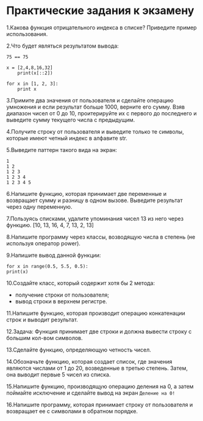 Практические задания к экзамену
=======

1.Какова функция отрицательного индекса в списке? Приведите пример
использования.

2.Что будет являться результатом вывода:

    75 == 75

    x = [2,4,8,16,32]
        print(x[::2])

    for x in [1, 2, 3]:
        print x

3.Примите два значения от пользователя и сделайте операцию умножения и
если результат больше 1000, верните его сумму.
Взяв диапазон чисел от 0 до 10, проитерируйте их с первого до последнего и
выведите сумму текущего числа с предыдущим.

4.Получите строку от пользователя и выведите только те символы, которые
имеют четный индекс в алфавите str.

5.Выведите паттерн такого вида на экран:
    
    1
    1 2
    1 2 3
    1 2 3 4
    1 2 3 4 5

6.Напишите функцию, которая принимает две переменные и возвращает сумму
и разницу в одном вызове. Выведите результат через одну переменную.

7.Пользуясь списками, удалите упоминания чисел 13 из него через функцию.
[10, 13, 16, 4, 7, 13, 2, 13]

8.Напишите программу через классы, возводящую числа в степень (не
используя оператор power).

9.Напишите вывод данной функции:

    for x in range(0.5, 5.5, 0.5):
    print(x)

10.Создайте класс, который содержит хотя бы 2 метода:
- получение строки от пользователя;
- вывод строки в верхнем регистре.

11.Напишите функцию, которая производит операцию конкатенации строк и
выводит результат.

12.Задача: Функция принимает две строки и должна вывести строку с большим
кол-вом символов.

13.Сделайте функцию, определяющую четность чисел.

14.Обозначьте функцию, которая создает список, где значения являются числами
от 1 до 20, возведенные в третью степень. Затем, она выводит первые 5 чисел
из списка.

15.Напишите функцию, производящую операцию деления на 0, а затем поймайте
исключение и сделайте вывод на экран `Деление на 0!`

16.Напишите программу, которая принимает строку от пользователя и
возвращает ее с символами в обратном порядке.